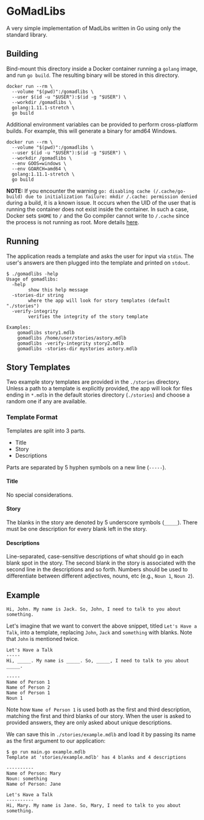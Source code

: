 # GoMadLibs

A very simple implementation of MadLibs written in Go using only the standard library.

## Building

Bind-mount this directory inside a Docker container running a `golang` image, and run `go build`. The resulting binary will be stored in this directory.

```shell
docker run --rm \
  --volume "$(pwd)":/gomadlibs \
  --user $(id -u "$USER"):$(id -g "$USER") \
  --workdir /gomadlibs \
  golang:1.11.1-stretch \
  go build
```

Additional environment variables can be provided to perform cross-platform builds. For example, this will generate a binary for amd64 Windows.

```shell
docker run --rm \
  --volume "$(pwd)":/gomadlibs \
  --user $(id -u "$USER"):$(id -g "$USER") \
  --workdir /gomadlibs \
  --env GOOS=windows \
  --env GOARCH=amd64 \
  golang:1.11.1-stretch \
  go build
```

**NOTE:** If you encounter the warning `go: disabling cache (/.cache/go-build) due to initialization failure: mkdir /.cache: permission denied` during a build, it is a known issue. It occurs when the UID of the user that is running the container does not exist inside the container. In such a case, Docker sets `$HOME` to `/` and the Go compiler cannot write to `/.cache` since the process is not running as root. More details [here](https://go-review.googlesource.com/c/go/+/122487).

## Running

The application reads a template and asks the user for input via `stdin`.
The user's answers are then plugged into the template and printed on `stdout`. 

```text
$ ./gomadlibs -help
Usage of gomadlibs:
  -help
        show this help message
  -stories-dir string
        where the app will look for story templates (default "./stories")
  -verify-integrity
        verifies the integrity of the story template

Examples:
    gomadlibs story1.mdlb
    gomadlibs /home/user/stories/astory.mdlb
    gomadlibs -verify-integrity story2.mdlb
    gomadlibs -stories-dir mystories astory.mdlb
```

## Story Templates

Two example story templates are provided in the `./stories` directory.
Unless a path to a template is explicitly provided, the app will look for files ending in `*.mdlb` in the default stories directory (`./stories`) and choose a random one if any are available.

### Template Format

Templates are split into 3 parts.

* Title
* Story
* Descriptions

Parts are separated by 5 hyphen symbols on a new line (`-----`).

#### Title

No special considerations.

#### Story

The blanks in the story are denoted by 5 underscore symbols (`_____`). There must be one description for every blank left in the story.

#### Descriptions

Line-separated, case-sensitive descriptions of what should go in each blank spot in the story. The second blank in the story is associated with the second line in the descriptions and so forth. Numbers should be used to differentiate between different adjectives, nouns, etc (e.g., `Noun 1`, `Noun 2`).

## Example

```text
Hi, John. My name is Jack. So, John, I need to talk to you about something.
```

Let's imagine that we want to convert the above snippet, titled `Let's Have a Talk`, into a template, replacing `John`, `Jack` and `something` with blanks. Note that `John` is mentioned twice.

```text
Let's Have a Talk
-----
Hi, _____. My name is _____. So, _____, I need to talk to you about _____.

-----
Name of Person 1
Name of Person 2
Name of Person 1
Noun 1
```

Note how `Name of Person 1` is used both as the first and third description, matching the first and third blanks of our story. When the user is asked to provided answers, they are only asked about unique descriptions.

We can save this in `./stories/example.mdlb` and load it by passing its name as the first argument to our application:

```text
$ go run main.go example.mdlb
Template at 'stories/example.mdlb' has 4 blanks and 4 descriptions

----------
Name of Person: Mary
Noun: something
Name of Person: Jane

Let's Have a Talk
----------
Hi, Mary. My name is Jane. So, Mary, I need to talk to you about something.
```
